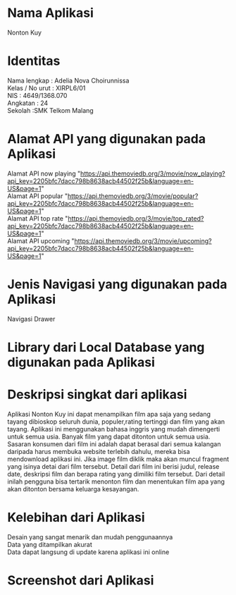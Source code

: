 
# Nama Aplikasi
Nonton Kuy
# Identitas 
Nama lengkap : Adelia Nova Choirunnissa <br>
Kelas / No urut : XIRPL6/01 <br>
NIS : 4649/1368.070<br>
Angkatan : 24<br>
Sekolah :SMK Telkom Malang
# Alamat API yang digunakan pada Aplikasi
Alamat API now playing "https://api.themoviedb.org/3/movie/now_playing?api_key=2205bfc7dacc798b8638acb44502f25b&language=en-US&page=1" <br>
Alamat API popular "https://api.themoviedb.org/3/movie/popular?api_key=2205bfc7dacc798b8638acb44502f25b&language=en-US&page=1" <br>
Alamat API top rate "https://api.themoviedb.org/3/movie/top_rated?api_key=2205bfc7dacc798b8638acb44502f25b&language=en-US&page=1" <br>
Alamat API upcoming "https://api.themoviedb.org/3/movie/upcoming?api_key=2205bfc7dacc798b8638acb44502f25b&language=en-US&page=1" <br>
# Jenis Navigasi yang digunakan pada Aplikasi
Navigasi Drawer
# Library dari Local Database yang digunakan pada Aplikasi 

# Deskripsi singkat dari aplikasi 
Aplikasi Nonton Kuy ini dapat menampilkan film apa saja yang sedang tayang dibioskop seluruh dunia, populer,rating tertinggi dan 
film yang akan tayang. Aplikasi ini menggunakan bahasa inggris yang mudah dimengerti untuk semua usia. 
Banyak film yang dapat ditonton untuk semua usia.
Sasaran konsumen dari film ini adalah dapat berasal dari semua kalangan daripada harus membuka website terlebih dahulu, 
mereka bisa mendownload aplikasi ini.
Jika image film diklik maka akan muncul fragment yang isinya detai dari film tersebut. 
Detail dari film ini berisi judul, release date, deskripsi film dan berapa rating yang dimiliki film tersebut. 
Dari detail inilah pengguna bisa tertarik menonton film dan menentukan film apa yang akan ditonton bersama keluarga kesayangan. 

# Kelebihan dari Aplikasi
Desain yang sangat menarik dan mudah penggunaannya <br>
Data yang ditampilkan akurat <br>
Data dapat langsung di update karena aplikasi ini online <br>
# Screenshot dari Aplikasi 
